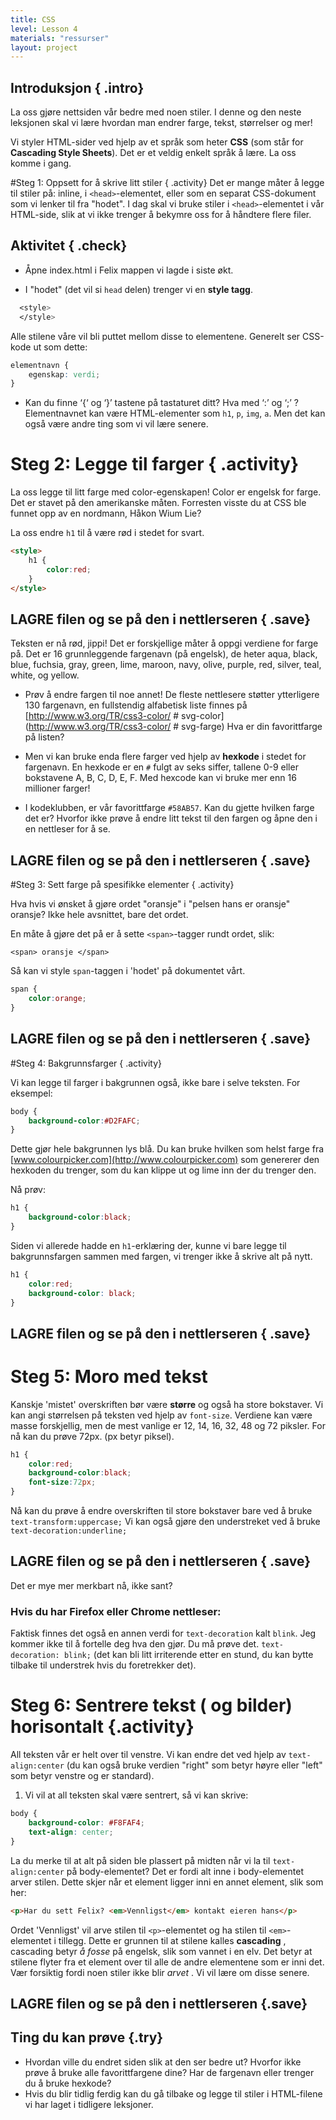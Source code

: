 ```yaml
---
title: CSS
level: Lesson 4
materials: "ressurser"
layout: project
---
```


## Introduksjon { .intro}
La oss gjøre nettsiden vår bedre med noen stiler.
I denne og den neste leksjonen skal vi lære hvordan man endrer farge, tekst, størrelser og mer!

Vi styler HTML-sider ved hjelp av et språk som heter __CSS__ (som står for __Cascading Style Sheets__). Det er et veldig enkelt språk å lære. La oss komme i gang.

#Steg 1: Oppsett for å skrive litt stiler { .activity}
Det er mange måter å legge til stiler på: inline, i `<head>`-elementet, eller som en separat CSS-dokument som vi lenker til fra "hodet". I dag skal vi bruke stiler i `<head>`-elementet i vår HTML-side, slik at vi ikke trenger å bekymre oss for å håndtere flere filer.

## Aktivitet { .check}

+ Åpne index.html i Felix mappen vi lagde i siste økt.

+ I "hodet" (det vil si `head` delen) trenger vi en __style tagg__.
```css
  <style>
  </style>
```
Alle stilene våre vil bli puttet mellom disse to elementene. Generelt ser CSS-kode ut som dette:

```css
elementnavn {
	egenskap: verdi;
}
```

+ Kan du finne ‘{‘ og ‘}’ tastene på tastaturet ditt? Hva med ‘:’ og ‘;’ ?
Elementnavnet kan være HTML-elementer som `h1`, `p`, `img`, `a`. Men det kan også være andre ting som vi vil lære senere.

# Steg 2: Legge til farger { .activity}

La oss legge til litt farge med color-egenskapen! Color er engelsk for farge. Det er stavet på den amerikanske måten. Forresten visste du at CSS ble funnet opp av en nordmann, Håkon Wium Lie?

La oss endre `h1` til å være rød i stedet for svart.

```html
<style>
	h1 {
  		color:red;
  	}
</style>
```

## __LAGRE__ filen og se på den i nettlerseren { .save}

Teksten er nå rød, jippi! Det er forskjellige måter å oppgi verdiene for farge på. Det er 16 grunnleggende fargenavn (på engelsk), de heter aqua, black, blue, fuchsia, gray, green, lime, maroon, navy, olive, purple, red, silver, teal, white, og yellow.

+ Prøv å endre fargen til noe annet!
De fleste nettlesere støtter ytterligere 130 fargenavn, en fullstendig alfabetisk liste finnes på
[http://www.w3.org/TR/css3-color/ # svg-color] (http://www.w3.org/TR/css3-color/ # svg-farge) Hva er din favorittfarge på listen?

+ Men vi kan bruke enda flere farger ved hjelp av __hexkode__ i stedet for fargenavn. En hexkode er en `#` fulgt av seks siffer, tallene 0-9 eller bokstavene A, B, C, D, E, F. Med hexcode kan vi bruke mer enn 16 millioner farger!

+ I kodeklubben, er vår favorittfarge `#58AB57`. Kan du gjette hvilken farge det er? Hvorfor ikke prøve å endre litt tekst til den fargen og åpne den i en nettleser for å se.

## __LAGRE__ filen og se på den i nettlerseren { .save}

#Steg 3: Sett farge på spesifikke elementer { .activity}

Hva hvis vi ønsket å gjøre ordet "oransje" i "pelsen hans er oransje" oransje? Ikke hele avsnittet, bare det ordet.

En måte å gjøre det på er å sette `<span>`-tagger rundt ordet, slik:

`<span> oransje </span>`

Så kan vi style `span`-taggen i 'hodet' på dokumentet vårt.

```css
span {
	color:orange;
}
```

## __LAGRE__ filen og se på den i nettlerseren { .save}

#Steg 4: Bakgrunnsfarger { .activity}

Vi kan legge til farger i bakgrunnen også, ikke bare i selve teksten. For eksempel:

```css
body {
	background-color:#D2FAFC;
}
```
Dette gjør hele bakgrunnen lys blå. Du kan bruke hvilken som helst farge fra [www.colourpicker.com](http://www.colourpicker.com) som genererer den hexkoden du trenger, som du kan klippe ut og lime inn der du trenger den.

Nå prøv:

```css
h1 {
	background-color:black;
}
```
Siden vi allerede hadde en `h1`-erklæring der, kunne vi bare legge til bakgrunnsfargen sammen med fargen, vi trenger ikke å skrive alt på nytt.

```css
h1 {
	color:red;
	background-color: black;
}
```

## __LAGRE__ filen og se på den i nettlerseren { .save}

# Steg 5: Moro med tekst
Kanskje 'mistet' overskriften bør være __større__ og også ha store bokstaver. Vi kan angi størrelsen på teksten ved hjelp av `font-size`. Verdiene kan være masse forskjellig, men de mest vanlige er 12, 14, 16, 32, 48 og 72 piksler.
For nå kan du prøve 72px. (px betyr piksel).

```css
h1 {
    color:red;
    background-color:black;
    font-size:72px;
}
```
Nå kan du prøve å endre overskriften til store bokstaver bare ved å bruke `text-transform:uppercase;` Vi kan også gjøre den understreket ved å bruke `text-decoration:underline;`

## __LAGRE__ filen og se på den i nettlerseren { .save}

Det er mye mer merkbart nå, ikke sant?

### Hvis du har Firefox eller Chrome nettleser:
Faktisk finnes det også en annen verdi for `text-decoration` kalt `blink`. Jeg kommer ikke til å fortelle deg hva den gjør. Du må prøve det. `text-decoration: blink;` (det kan bli litt irriterende etter en stund, du kan bytte tilbake til understrek hvis du foretrekker det).

# Steg 6: Sentrere tekst ( og bilder) horisontalt  {.activity}

All teksten vår er helt over til venstre. Vi kan endre det ved hjelp av `text-align:center` (du kan også bruke verdien "right" som betyr høyre eller "left" som betyr venstre og er standard).
1. Vi vil at all teksten skal være sentrert, så vi kan skrive:

```css
body {
    background-color: #F8FAF4;
    text-align: center;
}
```
La du merke til at alt på siden ble plassert på midten når vi la til `text-align:center` på body-elementet? Det er fordi alt inne i body-elementet arver stilen. Dette skjer når et element ligger inni en annet element, slik som her:

```html
<p>Har du sett Felix? <em>Vennligst</em> kontakt eieren hans</p>
```

Ordet 'Vennligst' vil arve stilen til `<p>`-elementet og ha stilen til `<em>`-elementet i tillegg. Dette er grunnen til at stilene kalles __cascading__ , cascading betyr *å fosse* på engelsk, slik som vannet i en elv. Det betyr at stilene flyter fra et element over til alle de andre elementene som er inni det. Vær forsiktig fordi noen stiler ikke blir *arvet* . Vi vil lære om disse senere.

## __LAGRE__ filen og se på den i nettlerseren {.save}

## Ting du kan prøve {.try}
+ Hvordan ville du endret siden slik at den ser bedre ut? Hvorfor ikke prøve å bruke alle favorittfargene dine? Har de fargenavn eller trenger du å bruke hexkode?
+ Hvis du blir tidlig ferdig kan du gå tilbake og legge til stiler i HTML-filene vi har laget i tidligere leksjoner.
